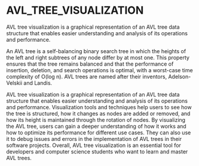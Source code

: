 # AVL_TREE_VISUALIZATION
AVL tree visualization is a graphical representation of an AVL tree data structure that enables easier understanding and analysis of its operations and performance.

An AVL tree is a self-balancing binary search tree in which the heights of the left and right subtrees of any node differ by at most one. This property ensures that the tree remains balanced and that the performance of insertion, deletion, and search operations is optimal, with a worst-case time complexity of O(log n). AVL trees are named after their inventors, Adelson-Velskii and Landis.

AVL tree visualization is a graphical representation of an AVL tree data structure that enables easier understanding and analysis of its operations and performance. Visualization tools and techniques help users to see how the tree is structured, how it changes as nodes are added or removed, and how its height is maintained through the rotation of nodes. By visualizing the AVL tree, users can gain a deeper understanding of how it works and how to optimize its performance for different use cases. They can also use it to debug issues and errors in the implementation of AVL trees in their software projects. Overall, AVL tree visualization is an essential tool for developers and computer science students who want to learn and master AVL trees.
